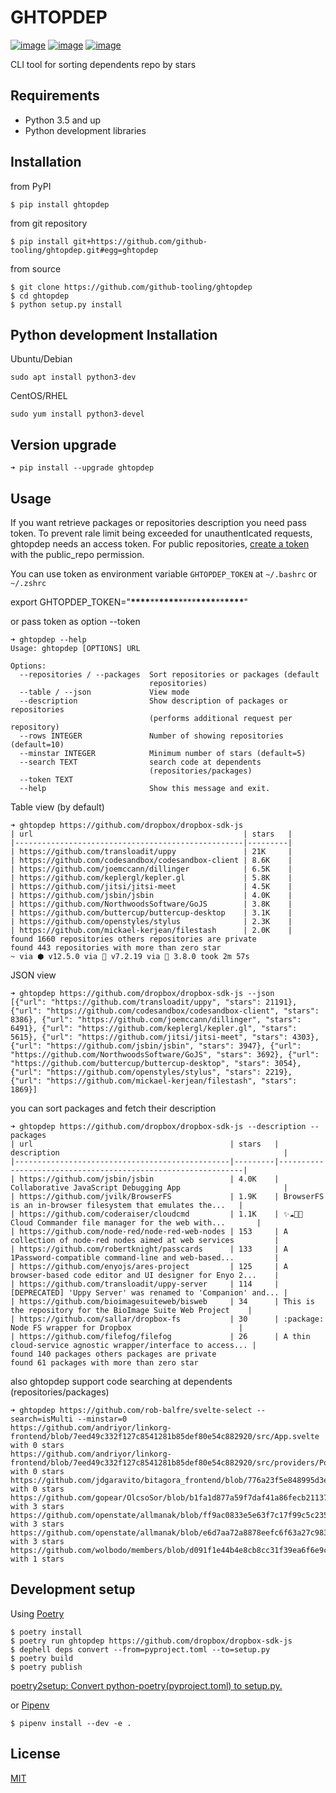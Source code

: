 # GHTOPDEP

[![image](https://img.shields.io/pypi/v/ghtopdep.svg)](https://pypi.org/project/ghtopdep/)
[![image](https://img.shields.io/pypi/l/ghtopdep.svg)](https://pypi.org/project/ghtopdep/)
[![image](https://img.shields.io/pypi/pyversions/ghtopdep.svg)](https://pypi.org/project/ghtopdep/)

CLI tool for sorting dependents repo by stars

## Requirements

- Python 3.5 and up
- Python development libraries

## Installation

from PyPI

```
$ pip install ghtopdep
```

from git repository

```
$ pip install git+https://github.com/github-tooling/ghtopdep.git#egg=ghtopdep
```

from source

```
$ git clone https://github.com/github-tooling/ghtopdep
$ cd ghtopdep
$ python setup.py install
```

## Python development Installation

Ubuntu/Debian

```
sudo apt install python3-dev
```

CentOS/RHEL

```
sudo yum install python3-devel
```

## Version upgrade

```
➜ pip install --upgrade ghtopdep
```

## Usage

If you want retrieve packages or repositories description you need pass token.
To prevent rale limit being exceeded for unauthentIcated requests, ghtopdep needs an access token.
For public repositories, [create a token](https://github.com/settings/tokens/new?scopes=public_repo&description=ghtopdep)
with the public_repo permission.

You can use token as environment variable `GHTOPDEP_TOKEN` at `~/.bashrc` or `~/.zshrc`

export GHTOPDEP_TOKEN="**\*\*\*\***\*\***\*\*\*\***\*\*\*\***\*\*\*\***\*\***\*\*\*\***"

or pass token as option --token

```
➜ ghtopdep --help
Usage: ghtopdep [OPTIONS] URL

Options:
  --repositories / --packages  Sort repositories or packages (default
                               repositories)
  --table / --json             View mode
  --description                Show description of packages or repositories
                               (performs additional request per repository)
  --rows INTEGER               Number of showing repositories (default=10)
  --minstar INTEGER            Minimum number of stars (default=5)
  --search TEXT                search code at dependents
                               (repositories/packages)
  --token TEXT
  --help                       Show this message and exit.
```

Table view (by default)

```
➜ ghtopdep https://github.com/dropbox/dropbox-sdk-js
| url                                               | stars   |
|---------------------------------------------------|---------|
| https://github.com/transloadit/uppy               | 21K     |
| https://github.com/codesandbox/codesandbox-client | 8.6K    |
| https://github.com/joemccann/dillinger            | 6.5K    |
| https://github.com/keplergl/kepler.gl             | 5.8K    |
| https://github.com/jitsi/jitsi-meet               | 4.5K    |
| https://github.com/jsbin/jsbin                    | 4.0K    |
| https://github.com/NorthwoodsSoftware/GoJS        | 3.8K    |
| https://github.com/buttercup/buttercup-desktop    | 3.1K    |
| https://github.com/openstyles/stylus              | 2.3K    |
| https://github.com/mickael-kerjean/filestash      | 2.0K    |
found 1660 repositories others repositories are private
found 443 repositories with more than zero star
~ via ⬢ v12.5.0 via 🐘 v7.2.19 via 🐍 3.8.0 took 2m 57s
```

JSON view

```
➜ ghtopdep https://github.com/dropbox/dropbox-sdk-js --json
[{"url": "https://github.com/transloadit/uppy", "stars": 21191}, {"url": "https://github.com/codesandbox/codesandbox-client", "stars": 8386}, {"url": "https://github.com/joemccann/dillinger", "stars": 6491}, {"url": "https://github.com/keplergl/kepler.gl", "stars": 5615}, {"url": "https://github.com/jitsi/jitsi-meet", "stars": 4303}, {"url": "https://github.com/jsbin/jsbin", "stars": 3947}, {"url": "https://github.com/NorthwoodsSoftware/GoJS", "stars": 3692}, {"url": "https://github.com/buttercup/buttercup-desktop", "stars": 3054}, {"url": "https://github.com/openstyles/stylus", "stars": 2219}, {"url": "https://github.com/mickael-kerjean/filestash", "stars": 1869}]
```

you can sort packages and fetch their description

```
➜ ghtopdep https://github.com/dropbox/dropbox-sdk-js --description --packages
| url                                            | stars   | description                                                  |
|------------------------------------------------|---------|--------------------------------------------------------------|
| https://github.com/jsbin/jsbin                 | 4.0K    | Collaborative JavaScript Debugging App                       |
| https://github.com/jvilk/BrowserFS             | 1.9K    | BrowserFS is an in-browser filesystem that emulates the...   |
| https://github.com/coderaiser/cloudcmd         | 1.1K    | ✨☁️📁✨ Cloud Commander file manager for the web with...       |
| https://github.com/node-red/node-red-web-nodes | 153     | A collection of node-red nodes aimed at web services         |
| https://github.com/robertknight/passcards      | 133     | A 1Password-compatible command-line and web-based...         |
| https://github.com/enyojs/ares-project         | 125     | A browser-based code editor and UI designer for Enyo 2...    |
| https://github.com/transloadit/uppy-server     | 114     | [DEPRECATED] 'Uppy Server' was renamed to 'Companion' and... |
| https://github.com/bioimagesuiteweb/bisweb     | 34      | This is the repository for the BioImage Suite Web Project    |
| https://github.com/sallar/dropbox-fs           | 30      | :package: Node FS wrapper for Dropbox                        |
| https://github.com/filefog/filefog             | 26      | A thin cloud-service agnostic wrapper/interface to access... |
found 140 packages others packages are private
found 61 packages with more than zero star
```

also ghtopdep support code searching at dependents (repositories/packages)

```
➜ ghtopdep https://github.com/rob-balfre/svelte-select --search=isMulti --minstar=0
https://github.com/andriyor/linkorg-frontend/blob/7eed49c332f127c8541281b85def80e54c882920/src/App.svelte with 0 stars
https://github.com/andriyor/linkorg-frontend/blob/7eed49c332f127c8541281b85def80e54c882920/src/providers/Post.svelte with 0 stars
https://github.com/jdgaravito/bitagora_frontend/blob/776a23f5e848995d3eba90563d55c96429470c48/src/Events/AddEvent.svelte with 0 stars
https://github.com/gopear/OlcsoSor/blob/b1fa1d877a59f7daf41a86fecb21137c91652d77/src/routes/index.svelte with 3 stars
https://github.com/openstate/allmanak/blob/ff9ac0833e5e63f7c17f99c5c2355b4e46c48148/app/src/routes/index.svelte with 3 stars
https://github.com/openstate/allmanak/blob/e6d7aa72a8878eefc6f63a27c983894de1cef294/app/src/components/ReportForm.svelte with 3 stars
https://github.com/wolbodo/members/blob/d091f1e44b4e8cb8cc31f39ea6f6e9c36211d019/sapper/src/components/Member.html with 1 stars
```

## Development setup

Using [Poetry](https://poetry.eustace.io/docs/)

```
$ poetry install
$ poetry run ghtopdep https://github.com/dropbox/dropbox-sdk-js
$ dephell deps convert --from=pyproject.toml --to=setup.py
$ poetry build
$ poetry publish
```

[poetry2setup: Convert python-poetry(pyproject.toml) to setup.py.](https://github.com/abersheeran/poetry2setup)

or [Pipenv](https://docs.pipenv.org/)

```
$ pipenv install --dev -e .
```

## License

[MIT](https://choosealicense.com/licenses/mit/)
